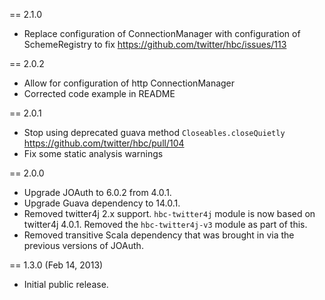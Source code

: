 == 2.1.0

* Replace configuration of ConnectionManager with configuration of SchemeRegistry to fix https://github.com/twitter/hbc/issues/113

== 2.0.2

* Allow for configuration of http ConnectionManager
* Corrected code example in README

== 2.0.1

* Stop using deprecated guava method `Closeables.closeQuietly` https://github.com/twitter/hbc/pull/104
* Fix some static analysis warnings

== 2.0.0

* Upgrade JOAuth to 6.0.2 from 4.0.1.
* Upgrade Guava dependency to 14.0.1.
* Removed twitter4j 2.x support. `hbc-twitter4j` module is now based on twitter4j 4.0.1.
Removed the `hbc-twitter4j-v3` module as part of this.
* Removed transitive Scala dependency that was brought in via the previous versions of JOAuth.

== 1.3.0 (Feb 14, 2013)

* Initial public release.
